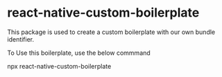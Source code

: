 # react-native-custom-boilerplate

This package is used to create a custom boilerplate with our own bundle identifier.

To Use this boilerplate, use the below commmand

npx react-native-custom-boilerplate

